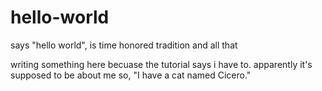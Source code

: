 # hello-world
says "hello world", is time honored tradition and all that

writing something here becuase the tutorial says i have to. apparently it's supposed to be about me so, "I have a cat named Cicero."
